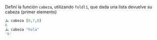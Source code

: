 Definí la función `cabeza`, utilizando `foldl1`, que dada una lista devuelve su cabeza (primer elemento)

```haskell
ム cabeza [6,7,8]
6
ム cabeza "hola"
'h'
```
